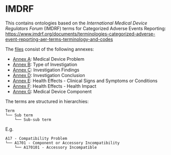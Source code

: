 # IMDRF

This contains ontologies based on the _International Medical Device Regulators Forum_ (IMDRF) terms for Categorized Adverse Events Reporting: https://www.imdrf.org/documents/terminologies-categorized-adverse-event-reporting-aer-terms-terminology-and-codes 

The [files](./sources) consist of the following annexes:

- [Annex A](./sources/annexa_3.json): Medical Device Problem
- [Annex B](./sources/annexb_1.json): Type of Investigation
- [Annex C](./sources/annexc_1.json):  Investigation Findings
- [Annex D](./sources/annexd_1.json):  Investigation Conclusion
- [Annex E](./sources/annexe_1.json):  Health Effects - Clinical Signs and Symptoms or Conditions
- [Annex F](./sources/annexf_1.json):  Health Effects - Health Impact
- [Annex G](./sources/annexg_1.json): Medical Device Component

The terms are structured in hierarchies:

```
Term
└── Sub term 
    └── Sub-sub term
```

E.g. 
```
A17 - Compatibility Problem
└── A1701 - Component or Accessory Incompatibility
    └── A170101 - Accessory Incompatible
```